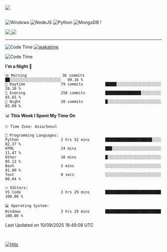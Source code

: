 ![](https://github-readme-stats.vercel.app/api?username=goodcoddeo&theme=dark&show_icons=true&hide_border=false&include_all_commits=false&count_private=true) <br/><br/>

![Windows](	https://img.shields.io/badge/Windows-0078D6?style=for-the-badge&logo=windows&logoColor=white)
![NodeJS](https://img.shields.io/badge/node.js-6DA55F?style=for-the-badge&logo=node.js&logoColor=white) 
![Python](https://img.shields.io/badge/Python-3776AB?style=for-the-badge&logo=python&logoColor=white) 
![MongoDB](https://img.shields.io/badge/MongoDB-%234ea94b.svg?style=for-the-badge&logo=mongodb&logoColor=white) !

<a href="mailto:mail@goodc.xyz">
<img src="https://img.shields.io/badge/Gmail-D14836?style=for-the-badge&logo=gmail&logoColor=white">
</a>
<a href="mailto:mail@goodc.xyz">
<img src="https://img.shields.io/badge/ProtonMail-8B89CC?style=for-the-badge&logo=protonmail&logoColor=white">
</a>



---

![Code Time]( )
[![wakatime](https://wakatime.com/badge/user/1b7a75a2-ed59-4a19-ad1e-fc4d230c9d40/project/d6c16526-e041-41c3-9da2-c3d22cec6852.svg)](https://wakatime.com/badge/user/1b7a75a2-ed59-4a19-ad1e-fc4d230c9d40/project/d6c16526-e041-41c3-9da2-c3d22cec6852)

<!--START_SECTION:waka-->
![Code Time](http://img.shields.io/badge/Code%20Time-141%20hrs%2016%20mins-blue)

**I'm a Night 🦉** 

```text
🌞 Morning                36 commits          ██░░░░░░░░░░░░░░░░░░░░░░░   09.16 % 
🌆 Daytime                79 commits          █████░░░░░░░░░░░░░░░░░░░░   20.10 % 
🌃 Evening                258 commits         ████████████████░░░░░░░░░   65.65 % 
🌙 Night                  20 commits          █░░░░░░░░░░░░░░░░░░░░░░░░   05.09 % 
```


📊 **This Week I Spent My Time On** 

```text
🕑︎ Time Zone: Asia/Seoul

💬 Programming Languages: 
Python                   2 hrs 52 mins       █████████████████████░░░░   82.37 % 
HTML                     24 mins             ███░░░░░░░░░░░░░░░░░░░░░░   11.47 % 
Other                    10 mins             █░░░░░░░░░░░░░░░░░░░░░░░░   05.12 % 
Bash                     2 mins              ░░░░░░░░░░░░░░░░░░░░░░░░░   01.00 % 
Text                     0 secs              ░░░░░░░░░░░░░░░░░░░░░░░░░   00.04 % 

🔥 Editors: 
VS Code                  3 hrs 29 mins       █████████████████████████   100.00 % 

💻 Operating System: 
Windows                  3 hrs 29 mins       █████████████████████████   100.00 % 
```


 Last Updated on 10/09/2025 18:49:08 UTC
<!--END_SECTION:waka-->

<br>

[![Hits](https://hits.seeyoufarm.com/api/count/incr/badge.svg?url=https%3A%2F%2Fgithub.com%2Fgoodcoddeo&count_bg=%2379C83D&title_bg=%23555555&icon=&icon_color=%23E7E7E7&title=hits&edge_flat=false)](https://hits.seeyoufarm.com)
